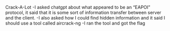 Crack-A-Lot
-I asked chatgpt about what appeared to be an “EAPOI” protocol, it said that it is some sort of information transfer between server and the client.
-I also asked how I could find hidden information and it said I should use a tool called aircrack-ng
-I ran the tool and got the flag
